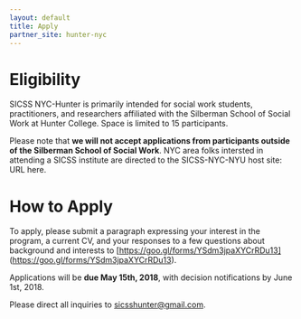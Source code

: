```yaml
---
layout: default
title: Apply
partner_site: hunter-nyc
---
```


# Eligibility

SICSS NYC-Hunter is primarily intended for social work students, practitioners, and researchers affiliated with the Silberman 
School of Social Work at Hunter College. Space is limited to 15 participants. 

Please note that **we will not accept applications from participants outside of the Silberman School of Social Work**. NYC area 
folks intersted in attending a SICSS institute are directed to the SICSS-NYC-NYU host site: URL here. 

# How to Apply

To apply, please submit a paragraph expressing your interest in the program, a current CV, and your responses to 
a few questions about background and interests to [https://goo.gl/forms/YSdm3jpaXYCrRDu13]
(https://goo.gl/forms/YSdm3jpaXYCrRDu13). 

Applications will be **due May 15th, 2018**, with decision notifications by June 1st, 2018.

Please direct all inquiries to [sicsshunter@gmail.com](mailto:sicsshunter@gmail.com).
